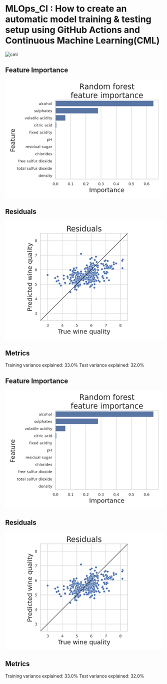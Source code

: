 # MLOps_CI : How to create an automatic model training & testing setup using GitHub Actions and Continuous Machine Learning(CML)
![cml](https://github.com/GDIATTA/MLOps_CI-CD_Wine/assets/147615966/7831200b-c578-4c0c-b44b-5ef481751a18)

## Feature Importance
![Feature Importance](feature_importance.png)
## Residuals
![Residuals](residuals.png)
## Metrics
Training variance explained: 33.0%
Test variance explained: 32.0%
## Feature Importance
![Feature Importance](feature_importance.png)
## Residuals
![Residuals](residuals.png)
## Metrics
Training variance explained: 33.0%
Test variance explained: 32.0%
